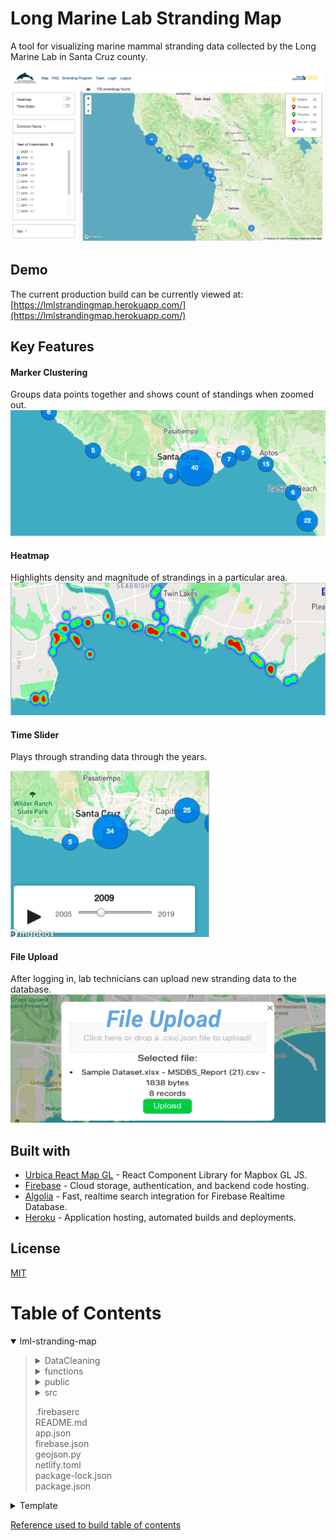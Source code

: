 # Long Marine Lab Stranding Map
A tool for visualizing marine mammal stranding data collected by the Long Marine Lab in Santa Cruz county.

![screenshot01](/public/screenshots/screenshot01.png)


## Demo
The current production build can be currently viewed at: [https://lmlstrandingmap.herokuapp.com/](https://lmlstrandingmap.herokuapp.com/)


## Key Features
#### Marker Clustering
Groups data points together and shows count of standings when zoomed out.
![marker-clustering](/public/screenshots/marker-clustering.png)

#### Heatmap
Highlights density and magnitude of strandings in a particular area.
![Heatmap](/public/screenshots/heatmap.png)

#### Time Slider
Plays through stranding data through the years.

![Time Slider 2](/public/screenshots/time-slider02.png)

#### File Upload
After logging in, lab technicians can upload new stranding data to the database.
![File Upload](/public/screenshots/file-upload.png)


## Built with
- [Urbica React Map GL](https://urbica.github.io/react-map-gl/) - React Component Library for Mapbox GL JS.
- [Firebase](https://firebase.google.com/) - Cloud storage, authentication, and backend code hosting.
- [Algolia](https://algolia.com/) - Fast, realtime search integration for Firebase Realtime Database.
- [Heroku](https://heroku.com/) - Application hosting, automated builds and deployments.


## License
[MIT](https://choosealicense.com/licenses/mit/)

# Table of Contents
<details open><summary>lml-stranding-map</summary><blockquote>

<details><summary>DataCleaning</summary><blockquote>

cleanup.py - *python script*
</blockquote></details>

<details><summary>functions</summary><blockquote>
<details><summary>src</summary><blockquote>

index.ts - *Database config and functions*
</blockquote></details>

.eslintrc.json  
index.js  
package-lock.json  
package.json  
tsconfig.json  
tslint.json
</blockquote></details>

<details><summary>public</summary><blockquote>
<details><summary>screenshots</summary><blockquote>

file-upload.png  
heatmap.png  
marker-clustering.png  
screenshot01.png  
time-slider01.png  
time-slider02.png
</blockquote></details>

baskin-logo-banner-2021.png  
baskin-logo-banner-new.jpg  
baskin-logo-banner.png  
dead_seal_image.jpg  
favicon.ico  
index.html  
logo192.png  
logo512.png  
long-marine-stranding-program.png  
long-marine-stranding-program.svg  
manifest.json  
red-pin.svg  
robots.txt  
seal-face-svgrepo-com.svg  
seal-grey-svgrepo-com.svg  
seal-svgrepo-com.svg  
seal.png
</blockquote></details>

<details><summary>src</summary><blockquote>
<details><summary>Components</summary><blockquote>

About.css  
About.js - *Recognition page for teams that have worked on the website*  
CaseStudyPage.css  
CaseStudyPage.js - *"Stranding Story" case study page displaying stranding field number, photo, and writeup*
CaseStudyPopup.css  
CaseStudyPopup.js - *"Stranding Story" popup for map pins*
ClusteredMarkers.css  
ClusteredMarkers.js  
Content.css  
Content.js - *Layout of non-map portion of the page (sidebar, slider toggles)*
DropdownRefinementList.css  
DropdownRefinementList.js  
Filter.js  
Footer.css  
Footer.js  
Legend.css  
Legend.js  
Login.js  
LoginStyles.css  
Map.js  
MarkerSVG.js  
NavMenu.css  
NavMenu.js - *Top NavBar of page above map*
Sidebar.css  
Sidebar.js  
Signup.js  
StarSVG.js  
StrandingPopup.css  
StrandingPopup.js - *Stranding info popup for map pins*  
TimeSlider.css  
TimeSlider.js - *Year filter slider and play button*  
UploadDomoicAcidPopup.js - *Allows LML to upload domoic acid data in csv format for previously uploaded strandings*  
UploadPopup.css  
UploadPopup.js - *Allows LML to upload stranding data in csv format*  
faq.js  
heatmapLayer.js
</blockquote></details>

<details><summary>config</summary><blockquote>

Fire.js
</blockquote></details>

App.js  
App.test.js  
Auth.js  
PrivateRoute.js  
api.js  
index.css  
index.js  
logo.svg  
serviceWorker.js  
setupTests.js
</blockquote></details>

.firebaserc  
README.md  
app.json  
firebase.json  
geojson.py  
netlify.toml  
package-lock.json  
package.json
</blockquote></details>  

<details><summary>Template</summary><blockquote>

text
</blockquote></details>

[Reference used to build table of contents](https://gist.github.com/pierrejoubert73/902cc94d79424356a8d20be2b382e1ab)
